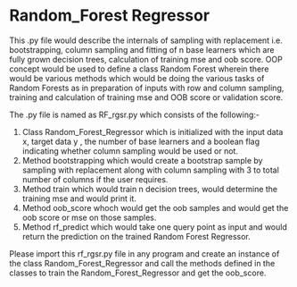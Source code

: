 # Random_Forest Regressor

This .py file would describe the internals of sampling with replacement i.e. bootstrapping, column sampling and fitting of n base learners which are fully grown decision trees, calculation of training mse and oob score. OOP concept would be used to define a class Random Forest wherein there would be various methods which would be doing the various tasks of Random Forests as in preparation of inputs with row and column sampling, training and calculation of training mse and OOB score or validation score.

The .py file is named as RF_rgsr.py which consists of the following:-

1) Class Random_Forest_Regressor which is initialized with the input data x, target data y , the number of base learners and a boolean flag indicating whether column sampling would be used or not.
2) Method bootstrapping which would create a bootstrap sample by sampling with replacement along with column sampling with 3 to total number of columns if the user requires.
3) Method train which would train n decision trees, would determine the training mse and would print it.
4) Method oob_score whoch would get the oob samples and would get the oob score or mse on those samples.
5) Method rf_predict which would take one query point as input and would return the prediction on the trained Random Forest Regressor.

Please import this rf_rgsr.py file in any program and create an instance of the class Random_Forest_Regressor and call the methods defined in the classes to train the Random_Forest_Regressor and get the oob_score.
